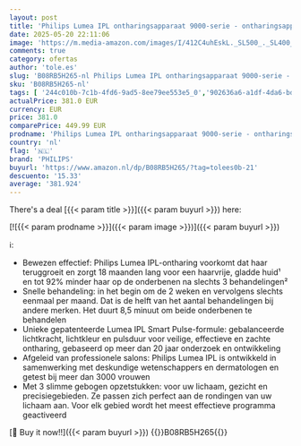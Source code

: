 ```yaml
---
layout: post
title: 'Philips Lumea IPL ontharingsapparaat 9000-serie - ontharingsapparaat met SenseIQ-technologie  3 opzetstukken voor lichaam  gezicht en precisie  snoerloos gebruik  model BRI955/00 '
date: 2025-05-20 22:11:06
image: 'https://m.media-amazon.com/images/I/412C4uhEskL._SL500_._SL400_.jpg'
comments: true
category: ofertas
author: 'tole.es'
slug: 'B08RB5H265-nl Philips Lumea IPL ontharingsapparaat 9000-serie -...'
sku: 'B08RB5H265-nl'
tags: [ '244c010b-7c1b-4fd6-9ad5-8ee79ee553e5_0','902636a6-a1df-4da6-bd0e-12a4b3357c54_0','Arborist Merchandising Root','Beauty','Beauty & persoonlijke verzorging','Gezondheid & persoonlijke verzorging','Haarverzorging','IPL ontharen','IPL ontharingssystemen','Ontharing met laser, licht & elektrolyse','Ontharingsproducten','Persoonlijke Verzorgingsapparaten','Scheer- & ontharingsproducten','Scheren en ontharen','Self Service','Special Features Stores','Topkeuzes in Persoonlijke verzorging','philips','🇳🇱', ]
actualPrice: 381.0 EUR
currency: EUR
price: 381.0
comparePrice: 449.99 EUR
prodname: 'Philips Lumea IPL ontharingsapparaat 9000-serie - ontharingsapparaat met SenseIQ-technologie  3 opzetstukken voor lichaam  gezicht en precisie  snoerloos gebruik  model BRI955/00 '
country: 'nl'
flag: '🇳🇱'
brand: 'PHILIPS'
buyurl: 'https://www.amazon.nl/dp/B08RB5H265/?tag=tolees0b-21'
descuento: '15.33'
average: '381.924'
---
```


There's a deal [{{< param title >}}]({{< param buyurl >}})  here:

[![{{< param prodname >}}]({{< param image >}})]({{< param buyurl >}})

ℹ️:

- Bewezen effectief: Philips Lumea IPL-ontharing voorkomt dat haar teruggroeit en zorgt 18 maanden lang voor een haarvrije, gladde huid¹ en tot 92% minder haar op de onderbenen na slechts 3 behandelingen²
- Snelle behandeling: in het begin om de 2 weken en vervolgens slechts eenmaal per maand. Dat is de helft van het aantal behandelingen bij andere merken. Het duurt 8,5 minuut om beide onderbenen te behandelen
- Unieke gepatenteerde Lumea IPL Smart Pulse-formule: gebalanceerde lichtkracht, lichtkleur en pulsduur voor veilige, effectieve en zachte ontharing, gebaseerd op meer dan 20 jaar onderzoek en ontwikkeling
- Afgeleid van professionele salons: Philips Lumea IPL is ontwikkeld in samenwerking met deskundige wetenschappers en dermatologen en getest bij meer dan 3000 vrouwen
- Met 3 slimme gebogen opzetstukken: voor uw lichaam, gezicht en precisiegebieden. Ze passen zich perfect aan de rondingen van uw lichaam aan. Voor elk gebied wordt het meest effectieve programma geactiveerd

[🛒 Buy it now!!]({{< param buyurl >}})
{{<world>}}B08RB5H265{{</world>}}
